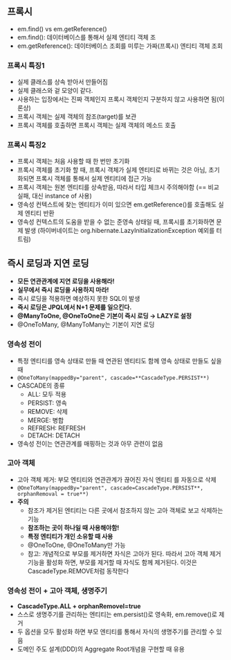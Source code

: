 ## 프록시

- em.find() vs em.getReference()
- em.find(): 데이터베이스를 통해서 실제 엔티티 객체 조
- em.getReference(): 데이터베이스 조회를 미루는 가짜(프록시)
엔티티 객체 조회

### 프록시 특징1

- 실제 클래스를 상속 받아서 만들어짐
- 실제 클래스와 겉 모양이 같다.
- 사용하는 입장에서는 진짜 객체인지 프록시 객체인지 구분하지 않고 사용하면 됨(이론상)
- 프록시 객체는 실제 객체의 참조(target)를 보관
- 프록시 객체를 호출하면 프록시 객체는 실제 객체의 메소드 호출

### 프록시 특징2

- 프록시 객체는 처음 사용할 때 한 번만 초기화
- 프록시 객체를 초기화 할 때, 프록시 객체가 실제 엔티티로 바뀌는 것은 아님, 초기화되면 프록시 객체를 통해서 실제 엔티티에 접근 가능
- 프록시 객체는 원본 엔티티를 상속받음, 따라서 타입 체크시 주의해야함 (== 비교 실패, 대신 instance of 사용)
- 영속성 컨텍스트에 찾는 엔티티가 이미 있으면 em.getReference()를 호출해도 실제 엔티티 반환
- 영속성 컨텍스트의 도움을 받을 수 없는 준영속 상태일 때, 프록시를 초기화하면 문제 발생 (하이버네이트는 org.hibernate.LazyInitializationException 예외를 터트림)

## 즉시 로딩과 지연 로딩

- **모든 연관관계에 지연 로딩을 사용해라!**
- **실무에서 즉시 로딩을 사용하지 마라!**
- 즉시 로딩을 적용하면 예상하지 못한 SQL이 발생
- **즉시 로딩은 JPQL에서 N+1 문제를 일으킨다.**
- **@ManyToOne, @OneToOne은 기본이 즉시 로딩 → LAZY로 설정**
- @OneToMany, @ManyToMany는 기본이 지연 로딩

### 영속성 전이

- 특정 엔티티를 영속 상태로 만들 때 연관된 엔티티도 함께 영속 상태로 만들도 싶을 때
- `@OneToMany(mappedBy="parent", cascade=**CascadeType.PERSIST**)`
- CASCADE의 종류
    - ALL: 모두 적용
    - PERSIST: 영속
    - REMOVE: 삭제
    - MERGE: 병합
    - REFRESH: REFRESH
    - DETACH: DETACH
- 영속성 전이는 연관관계를 매핑하는 것과 아무 관련이 없음

### 고아 객체

- 고아 객체 제거: 부모 엔티티와 연관관계가 끊어진 자식 엔티티 를 자동으로 삭제
- `@OneToMany(mappedBy="parent", cascade=CascadeType.PERSIST**, orphanRemoval = true**)`
- **주의**
    - 참조가 제거된 엔티티는 다른 곳에서 참조하지 않는 고아 객체로 보고 삭제하는 기능
    - **참조하는 곳이 하나일 때 사용해야함!**
    - **특정 엔티티가 개인 소유할 때 사용**
    - @OneToOne, @OneToMany만 가능
    - 참고: 개념적으로 부모를 제거하면 자식은 고아가 된다. 따라서 고아 객체 제거 기능을 활성화 하면, 부모를 제거할 때 자식도 함께 제거된다. 이것은 CascadeType.REMOVE처럼 동작한다

### 영속성 전이 + 고아 객체, 생명주기

- **CascadeType.ALL + orphanRemovel=true**
- 스스로 생명주기를 관리하는 엔티티는 em.persist()로 영속화, em.remove()로 제거
- 두 옵션을 모두 활성화 하면 부모 엔티티를 통해서 자식의 생명주기를 관리할 수 있음
- 도메인 주도 설계(DDD)의 Aggregate Root개념을 구현할 때 유용
